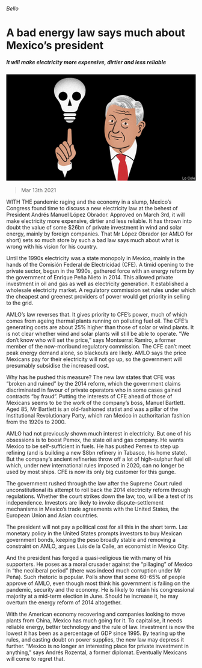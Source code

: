 ###### Bello

# A bad energy law says much about Mexico’s president 

##### It will make electricity more expensive, dirtier and less reliable 

![image](images/20210313_AMD001_0.jpg) 

> Mar 13th 2021 


WITH THE pandemic raging and the economy in a slump, Mexico’s Congress found time to discuss a new electricity law at the behest of President Andrés Manuel López Obrador. Approved on March 3rd, it will make electricity more expensive, dirtier and less reliable. It has thrown into doubt the value of some $26bn of private investment in wind and solar energy, mainly by foreign companies. That Mr López Obrador (or AMLO for short) sets so much store by such a bad law says much about what is wrong with his vision for his country.


Until the 1990s electricity was a state monopoly in Mexico, mainly in the hands of the Comisión Federal de Electricidad (CFE). A timid opening to the private sector, begun in the 1990s, gathered force with an energy reform by the government of Enrique Peña Nieto in 2014. This allowed private investment in oil and gas as well as electricity generation. It established a wholesale electricity market. A regulatory commission set rules under which the cheapest and greenest providers of power would get priority in selling to the grid.



AMLO’s law reverses that. It gives priority to CFE’s power, much of which comes from ageing thermal plants running on polluting fuel oil. The CFE’s generating costs are about 25% higher than those of solar or wind plants. It is not clear whether wind and solar plants will still be able to operate. “We don’t know who will set the price,” says Montserrat Ramiro, a former member of the now-moribund regulatory commission. The CFE can’t meet peak energy demand alone, so blackouts are likely. AMLO says the price Mexicans pay for their electricity will not go up, so the government will presumably subsidise the increased cost.


Why has he pushed this measure? The new law states that CFE was “broken and ruined” by the 2014 reform, which the government claims discriminated in favour of private operators who in some cases gained contracts “by fraud”. Putting the interests of CFE ahead of those of Mexicans seems to be the work of the company’s boss, Manuel Bartlett. Aged 85, Mr Bartlett is an old-fashioned statist and was a pillar of the Institutional Revolutionary Party, which ran Mexico in authoritarian fashion from the 1920s to 2000.


AMLO had not previously shown much interest in electricity. But one of his obsessions is to boost Pemex, the state oil and gas company. He wants Mexico to be self-sufficient in fuels. He has pushed Pemex to step up refining (and is building a new $8bn refinery in Tabasco, his home state). But the company’s ancient refineries throw off a lot of high-sulphur fuel oil which, under new international rules imposed in 2020, can no longer be used by most ships. CFE is now its only big customer for this gunge.


The government rushed through the law after the Supreme Court ruled unconstitutional its attempt to roll back the 2014 electricity reform through regulations. Whether the court strikes down the law, too, will be a test of its independence. Investors are likely to invoke dispute-settlement mechanisms in Mexico’s trade agreements with the United States, the European Union and Asian countries.


The president will not pay a political cost for all this in the short term. Lax monetary policy in the United States prompts investors to buy Mexican government bonds, keeping the peso broadly stable and removing a constraint on AMLO, argues Luis de la Calle, an economist in Mexico City.


And the president has forged a quasi-religious tie with many of his supporters. He poses as a moral crusader against the “pillaging” of Mexico in “the neoliberal period” (there was indeed much corruption under Mr Peña). Such rhetoric is popular. Polls show that some 60-65% of people approve of AMLO, even though most think his government is failing on the pandemic, security and the economy. He is likely to retain his congressional majority at a mid-term election in June. Should he increase it, he may overturn the energy reform of 2014 altogether.


With the American economy recovering and companies looking to move plants from China, Mexico has much going for it. To capitalise, it needs reliable energy, better technology and the rule of law. Investment is now the lowest it has been as a percentage of GDP since 1995. By tearing up the rules, and casting doubt on power supplies, the new law may depress it further. “Mexico is no longer an interesting place for private investment in anything,” says Andrés Rozental, a former diplomat. Eventually Mexicans will come to regret that.

